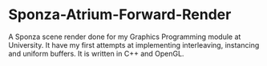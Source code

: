 # Sponza-Atrium-Forward-Render
A Sponza scene render done for my Graphics Programming module at University. It have my first attempts at implementing interleaving, instancing and uniform buffers. It is written in C++ and OpenGL.
